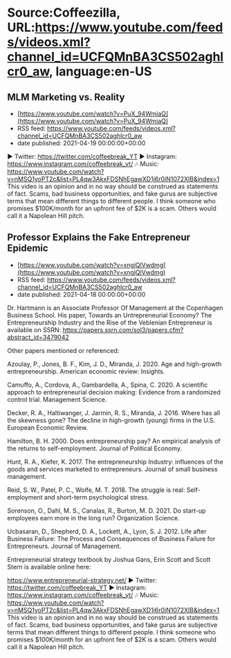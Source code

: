 # Source:Coffeezilla, URL:https://www.youtube.com/feeds/videos.xml?channel_id=UCFQMnBA3CS502aghlcr0_aw, language:en-US

## MLM Marketing vs. Reality
 - [https://www.youtube.com/watch?v=PuX_94WmiaQ](https://www.youtube.com/watch?v=PuX_94WmiaQ)
 - RSS feed: https://www.youtube.com/feeds/videos.xml?channel_id=UCFQMnBA3CS502aghlcr0_aw
 - date published: 2021-04-19 00:00:00+00:00

► Twitter: https://twitter.com/coffeebreak_YT
► Instagram: https://www.instagram.com/coffeebreak_yt/
🎶 Music: https://www.youtube.com/watch?v=nMSQ1yoPT2c&list=PL4qw3AkxFDSNhEgawXD1j6r0iN1072XIB&index=1
This video is an opinion and in no way should be construed as statements of fact. Scams, bad business opportunities, and fake gurus are subjective terms that mean different things to different people. I think someone who promises $100K/month for an upfront fee of $2K is a scam. Others would call it a Napolean Hill pitch.

## Professor Explains the Fake Entrepreneur Epidemic
 - [https://www.youtube.com/watch?v=xngjQlVwdmg](https://www.youtube.com/watch?v=xngjQlVwdmg)
 - RSS feed: https://www.youtube.com/feeds/videos.xml?channel_id=UCFQMnBA3CS502aghlcr0_aw
 - date published: 2021-04-18 00:00:00+00:00

Dr. Hartmann is an Associate Professor Of Management at the Copenhagen Business School. His paper, Towards an Untrepreneurial Economy? The Entrepreneurship Industry and the Rise of the Veblenian Entrepreneur is available on SSRN: https://papers.ssrn.com/sol3/papers.cfm?abstract_id=3479042

Other papers mentioned or referenced:

Azoulay, P., Jones, B. F., Kim, J. D., Miranda, J. 2020. Age and high-growth entrepreneurship. American economic review: Insights.

Camuffo, A., Cordova, A., Gambardella, A., Spina, C. 2020. A scientific approach to entrepreneurial decision making: Evidence from a randomized control trial. Management Science.

Decker, R. A., Haltiwanger, J. Jarmin, R. S., Miranda, J. 2016. Where has all the skewness gone? The decline in high-growth (young) firms in the U.S. European Economic Review.

Hamilton, B. H. 2000. Does entrepreneurship pay? An empirical analysis of the returns to self-employment. Journal of Political Economy.

Hunt, R. A., Kiefer, K. 2017. The entrepreneurship Industry: influences of the goods and services marketed to entrepreneurs. Journal of small business management.

Reid, S. W., Patel, P. C., Wolfe, M. T. 2018. The struggle is real: Self-employment and short-term psychological stress.

Sorenson, O., Dahl, M. S., Canalas, R., Burton, M. D. 2021. Do start-up employees earn more in the long run? Organization Science.

Ucbasaran, D., Shepherd, D. A., Lockett, A., Lyon, S. J. 2012. Life after Business Failure: The Process and Consequences of Business Failure for Entrepreneurs. Journal of Management.

 

Entrepreneurial strategy textbook by Joshua Gans, Erin Scott and Scott Stern is available online here:

https://www.entrepreneurial-strategy.net/
► Twitter: https://twitter.com/coffeebreak_YT
► Instagram: https://www.instagram.com/coffeebreak_yt/
🎶 Music: https://www.youtube.com/watch?v=nMSQ1yoPT2c&list=PL4qw3AkxFDSNhEgawXD1j6r0iN1072XIB&index=1
This video is an opinion and in no way should be construed as statements of fact. Scams, bad business opportunities, and fake gurus are subjective terms that mean different things to different people. I think someone who promises $100K/month for an upfront fee of $2K is a scam. Others would call it a Napolean Hill pitch.

